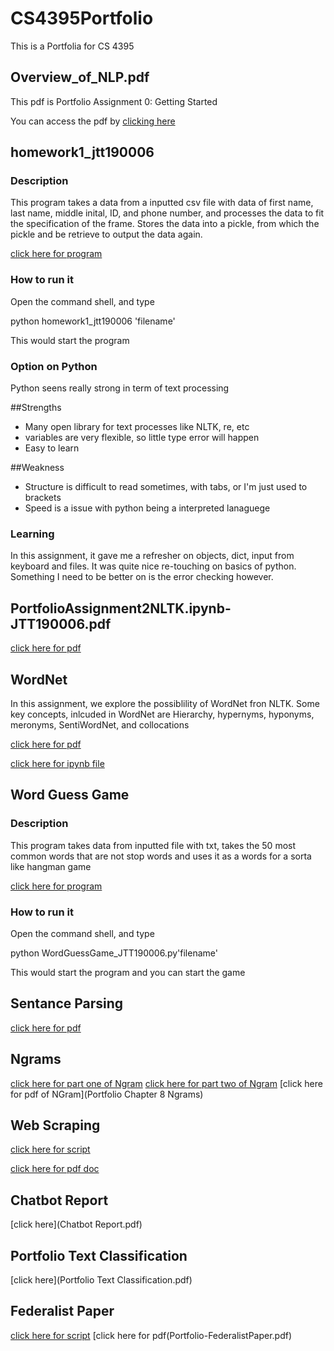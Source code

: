 # CS4395Portfolio
This is a Portfolia for CS 4395

## Overview_of_NLP.pdf

This pdf is Portfolio Assignment 0: Getting Started

You can access the pdf by [clicking here](Overview_of_NLP.pdf)

## homework1_jtt190006
### Description
This program takes a data from a inputted csv file with data of first name, last name, middle inital, ID, and phone number, and processes the data to fit the specification of the frame. Stores the data into a pickle, from which the pickle and be retrieve to output the data again.

[click here for program](homework1_jtt190006.py)
### How to run it
Open the command shell, and type 

python homework1_jtt190006 'filename'

This would start the program

### Option on Python
Python seens really strong in term of text processing

##Strengths
- Many open library for text processes like NLTK, re, etc
- variables are very flexible, so little type error will happen
- Easy to learn

##Weakness
- Structure is difficult to read sometimes, with tabs, or I'm just used to brackets
- Speed is a issue with python being a interpreted lanaguege

### Learning
In this assignment, it gave me a refresher on objects, dict, input from keyboard and files. It was quite nice re-touching on basics of python. Something I need to be better on is the error checking however.

## PortfolioAssignment2NLTK.ipynb-JTT190006.pdf
[click here for pdf](PortfolioAssignment2NLTK.ipynb-JTT190006.pdf)

## WordNet
In this assignment, we explore the possiblility of WordNet fron NLTK. Some key concepts, inlcuded in WordNet are Hierarchy, hypernyms, hyponyms, meronyms, SentiWordNet, and collocations

[click here for pdf](Portfolio-WordNet-JTT190006.pdf)

[click here for ipynb file](Portfolio_WordNet_ipynb_JTT190006.ipynb)

## Word Guess Game
### Description
This program takes data from inputted file with txt, takes the 50 most common words that are not stop words and uses it as a words for a sorta like hangman game

[click here for program](WordGuessGame_JTT190006.py)

### How to run it
Open the command shell, and type 

python WordGuessGame_JTT190006.py'filename'

This would start the program and you can start the game

## Sentance Parsing
[click here for pdf](https://github.com/JTrung51/CS4395Portfolio/blob/main/Portfolio%20Assignment%20Sentence%20Parsing.pdf)

## Ngrams
[click here for part one of Ngram](Ngramspt1)
[click here for part two of Ngram](Ngramspt2)
[click here for pdf of NGram](Portfolio Chapter 8 Ngrams)

## Web Scraping
[click here for script](https://github.com/JTrung51/CS4395Portfolio/blob/main/Web%20Scraping%20Portfolio/Webscraping.py)

[click here for pdf doc](https://github.com/JTrung51/CS4395Portfolio/blob/main/Web%20Scraping%20Portfolio/Knowledge%20Base%20Documentation.pdf)

## Chatbot Report
[click here](Chatbot Report.pdf)

## Portfolio Text Classification
[click here](Portfolio Text Classification.pdf)

## Federalist Paper
[click here for script](Portfolio_Federalist_Paper.ipynb)
[click here for pdf(Portfolio-FederalistPaper.pdf)

